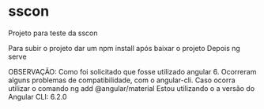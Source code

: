 # sscon
Projeto para teste da sscon


Para subir o projeto dar um npm install após baixar o projeto
Depois ng serve

OBSERVAÇÃO: 
Como foi solicitado que fosse utilizado angular 6. Ocorreram alguns problemas de compatibilidade, com o angular-cli.
Caso ocorra utilizar o comando ng add @angular/material
Estou utilizando o a versão do Angular CLI: 6.2.0


